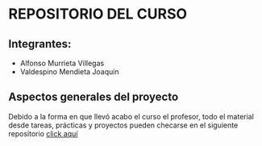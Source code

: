 # REPOSITORIO DEL CURSO 

## Integrantes:

- Alfonso Murrieta Villegas
- Valdespino Mendieta Joaquín

## Aspectos generales del proyecto 

  Debido a la forma en que llevó acabo el curso el profesor, todo el material desde tareas, prácticas y proyectos pueden checarse
  en el siguiente repositorio [click aquí](https://github.com/aMurryFly/sistop-2020-2) 
